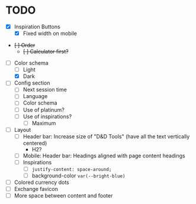# TODO

- [x] Inspiration Buttons
    - [x] Fixed width on mobile
- ~~[ ] Order~~
    - ~~[ ] Calculator first?~~
- [ ] Color schema
    - [ ] Light
    - [x] Dark
- [ ] Config section
    - [ ] Next session time
    - [ ] Language
    - [ ] Color schema
    - [ ] Use of platinum?
    - [ ] Use of inspirations?
        - [ ] Maximum
- [ ] Layout
    - [ ] Header bar: Increase size of "D&D Tools" (have all the text vertically centered)
        - H2?
    - [ ] Mobile: Header bar: Headings aligned with page content headings
    - [ ] Inspirations
        - [ ] `justify-content: space-around;`
        - [ ] background-color `var(--bright-blue)`
- [ ] Colored currency dots
- [ ] Exchange favicon
- [ ] More space between content and footer
